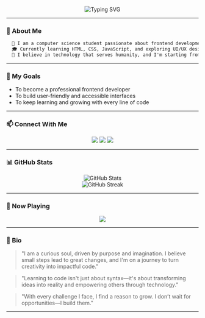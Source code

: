 <p align="center">
  <img src="https://readme-typing-svg.demolab.com?font=Fira+Code&duration=3000&pause=1000&color=F79BD3&center=true&width=435&lines=Welcome+to+my+GitHub+space!+%F0%9F%92%95;Computer+Science+Student+%F0%9F%92%BB;Future+Frontend+Developer+%F0%9F%8C%90;Let%27s+build+something+beautiful!+%F0%9F%92%A1" alt="Typing SVG" />
</p>

---

### 🌸 About Me

```txt
  🌼 I am a computer science student passionate about frontend development.
  🎓 Currently learning HTML, CSS, JavaScript, and exploring UI/UX design.
  🌱 I believe in technology that serves humanity, and I'm starting from myself.
```

---

### 🎯 My Goals
- To become a professional frontend developer
- To build user-friendly and accessible interfaces
- To keep learning and growing with every line of code

---

### 📫 Connect With Me
<p align="center">
  <a href="mailto:your.email@example.com"><img src="https://img.shields.io/badge/Gmail-EA4335?style=for-the-badge&logo=gmail&logoColor=white" /></a>
  <a href="https://www.linkedin.com/in/your-profile" target="_blank"><img src="https://img.shields.io/badge/LinkedIn-0A66C2?style=for-the-badge&logo=linkedin&logoColor=white" /></a>
  <a href="https://twitter.com/yourhandle" target="_blank"><img src="https://img.shields.io/badge/Twitter-1DA1F2?style=for-the-badge&logo=twitter&logoColor=white" /></a>
</p>

---

### 📊 GitHub Stats
<p align="center">
  <img src="https://github-readme-stats.vercel.app/api?username=yourusername&show_icons=true&theme=radical" alt="GitHub Stats"/>
  <br/>
  <img src="https://streak-stats.demolab.com/?user=yourusername&theme=radical" alt="GitHub Streak"/>
</p>

---

### 🎵 Now Playing
<p align="center">
  <img src="https://spotify-github-profile.vercel.app/api/view?uid=your_spotify_user_id&cover_image=true&theme=novatorem&show_offline=false&background_color=121212&interchange=true" />
</p>

---

### 💫 Bio
> "I am a curious soul, driven by purpose and imagination. I believe small steps lead to great changes, and I'm on a journey to turn creativity into impactful code."

> "Learning to code isn't just about syntax—it's about transforming ideas into reality and empowering others through technology."

> "With every challenge I face, I find a reason to grow. I don’t wait for opportunities—I build them."

---



